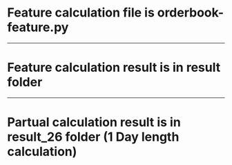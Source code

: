 # Feature calculation file is orderbook-feature.py
------------
# Feature calculation result is in result folder
------------
# Partual calculation result is in result_26 folder (1 Day length calculation)
